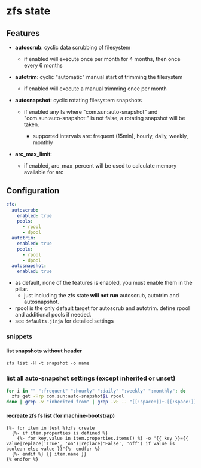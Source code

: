 # zfs state

## Features

- **autoscrub**: cyclic data scrubbing of filesystem
  - if enabled will execute once per month for 4 months, then once every 6 months

- **autotrim**: cyclic "automatic" manual start of trimming the filesystem
  - if enabled will execute a manual trimming once per month

- **autosnapshot**: cyclic rotating filesystem snapshots
  - if enabled any fs where "com.sun:auto-snapshot" and "com.sun:auto-snapshot:<interval>"
    is not false, a rotating snapshot will be taken.
    - supported intervals are: frequent (15min), hourly, daily, weekly, monthly

- **arc_max_limit**:
  - if enabled, arc_max_percent will be used to calculate memory available for arc

## Configuration

```yaml
zfs:
  autoscrub:
    enabled: true
    pools:
      - rpool
      - dpool
  autotrim:
    enabled: true
    pools:
      - rpool
      - dpool
  autosnapshot:
    enabled: true
```

- as default, none of the features is enabled, you must enable them in the pillar.
  - just including the zfs state **will not run** autoscrub, autotrim and autosnapshot.
- rpool is the only default target for autoscrub and autotrim. define rpool and additional pools if needed.
- see `defaults.jinja` for detailed settings

### snippets

#### list snapshots without header

`zfs list -H -t snapshot -o name`

### list all auto-snapshot settings (except inherited or unset)

```bash
for i in "" ":frequent" ":hourly" ":daily" ":weekly" ":monthly"; do
  zfs get -Hrp com.sun:auto-snapshot$i rpool
done | grep -v "inherited from" | grep -vE -- "[[:space:]]+-[[:space:]]+-[[:space:]]*$"
```

#### recreate zfs fs list (for machine-bootstrap)

```jinja
{%- for item in test %}zfs create
  {%- if item.properties is defined %}
    {%- for key,value in item.properties.items() %} -o "{{ key }}={{ value|replace('True', 'on')|replace('False', 'off') if value is boolean else value }}"{%- endfor %}
  {%- endif %} {{ item.name }}
{% endfor %}
```
